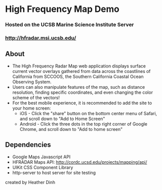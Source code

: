 # High Frequency Map Demo
### Hosted on the UCSB Marine Science Institute Server
### http://hfradar.msi.ucsb.edu/

## About
 - The High Frequency Radar Map web application displays surface current vector overlays gathered from data across the coastlines of California from SCCOOS, the Southern California Coastal Ocean Observing System.
 - Users can also manipulate features of the map, such as distance resolution, finding specific coordinates, and even changing the color scheme of the vectors!
 - For the best mobile experience, it is recommended to add the site to your home screen:
    - iOS - Click the "share" button on the bottom center menu of Safari, and scroll down to "Add to Home Screen"
    - Android - Click the three dots in the top right corner of Google Chrome, and scroll down to "Add to home screen"

## Dependencies
 - Google Maps Javascript API
 - HFRADAR Maps API: http://cordc.ucsd.edu/projects/mapping/api/
 - UIKit CSS Component Library
 - http-server to host server for site testing
 
created by Heather Dinh

